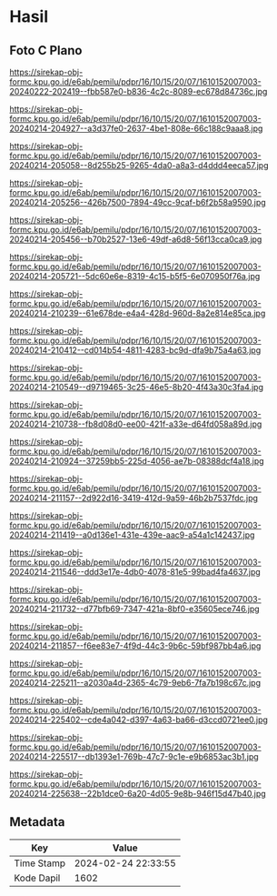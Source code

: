 # Hasil

## Foto C Plano

https://sirekap-obj-formc.kpu.go.id/e6ab/pemilu/pdpr/16/10/15/20/07/1610152007003-20240222-202419--fbb587e0-b836-4c2c-8089-ec678d84736c.jpg

https://sirekap-obj-formc.kpu.go.id/e6ab/pemilu/pdpr/16/10/15/20/07/1610152007003-20240214-204927--a3d37fe0-2637-4be1-808e-66c188c9aaa8.jpg

https://sirekap-obj-formc.kpu.go.id/e6ab/pemilu/pdpr/16/10/15/20/07/1610152007003-20240214-205058--8d255b25-9265-4da0-a8a3-d4ddd4eeca57.jpg

https://sirekap-obj-formc.kpu.go.id/e6ab/pemilu/pdpr/16/10/15/20/07/1610152007003-20240214-205256--426b7500-7894-49cc-9caf-b6f2b58a9590.jpg

https://sirekap-obj-formc.kpu.go.id/e6ab/pemilu/pdpr/16/10/15/20/07/1610152007003-20240214-205456--b70b2527-13e6-49df-a6d8-56f13cca0ca9.jpg

https://sirekap-obj-formc.kpu.go.id/e6ab/pemilu/pdpr/16/10/15/20/07/1610152007003-20240214-205721--5dc60e6e-8319-4c15-b5f5-6e070950f76a.jpg

https://sirekap-obj-formc.kpu.go.id/e6ab/pemilu/pdpr/16/10/15/20/07/1610152007003-20240214-210239--61e678de-e4a4-428d-960d-8a2e814e85ca.jpg

https://sirekap-obj-formc.kpu.go.id/e6ab/pemilu/pdpr/16/10/15/20/07/1610152007003-20240214-210412--cd014b54-4811-4283-bc9d-dfa9b75a4a63.jpg

https://sirekap-obj-formc.kpu.go.id/e6ab/pemilu/pdpr/16/10/15/20/07/1610152007003-20240214-210549--d9719465-3c25-46e5-8b20-4f43a30c3fa4.jpg

https://sirekap-obj-formc.kpu.go.id/e6ab/pemilu/pdpr/16/10/15/20/07/1610152007003-20240214-210738--fb8d08d0-ee00-421f-a33e-d64fd058a89d.jpg

https://sirekap-obj-formc.kpu.go.id/e6ab/pemilu/pdpr/16/10/15/20/07/1610152007003-20240214-210924--37259bb5-225d-4056-ae7b-08388dcf4a18.jpg

https://sirekap-obj-formc.kpu.go.id/e6ab/pemilu/pdpr/16/10/15/20/07/1610152007003-20240214-211157--2d922d16-3419-412d-9a59-46b2b7537fdc.jpg

https://sirekap-obj-formc.kpu.go.id/e6ab/pemilu/pdpr/16/10/15/20/07/1610152007003-20240214-211419--a0d136e1-431e-439e-aac9-a54a1c142437.jpg

https://sirekap-obj-formc.kpu.go.id/e6ab/pemilu/pdpr/16/10/15/20/07/1610152007003-20240214-211546--ddd3e17e-4db0-4078-81e5-99bad4fa4637.jpg

https://sirekap-obj-formc.kpu.go.id/e6ab/pemilu/pdpr/16/10/15/20/07/1610152007003-20240214-211732--d77bfb69-7347-421a-8bf0-e35605ece746.jpg

https://sirekap-obj-formc.kpu.go.id/e6ab/pemilu/pdpr/16/10/15/20/07/1610152007003-20240214-211857--f6ee83e7-4f9d-44c3-9b6c-59bf987bb4a6.jpg

https://sirekap-obj-formc.kpu.go.id/e6ab/pemilu/pdpr/16/10/15/20/07/1610152007003-20240214-225211--a2030a4d-2365-4c79-9eb6-7fa7b198c67c.jpg

https://sirekap-obj-formc.kpu.go.id/e6ab/pemilu/pdpr/16/10/15/20/07/1610152007003-20240214-225402--cde4a042-d397-4a63-ba66-d3ccd0721ee0.jpg

https://sirekap-obj-formc.kpu.go.id/e6ab/pemilu/pdpr/16/10/15/20/07/1610152007003-20240214-225517--db1393e1-769b-47c7-9c1e-e9b6853ac3b1.jpg

https://sirekap-obj-formc.kpu.go.id/e6ab/pemilu/pdpr/16/10/15/20/07/1610152007003-20240214-225638--22b1dce0-6a20-4d05-9e8b-946f15d47b40.jpg


## Metadata

| Key        | Value               |
| ---------- | ------------------- |
| Time Stamp | 2024-02-24 22:33:55 |
| Kode Dapil | 1602                |



